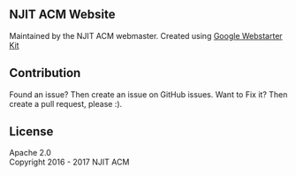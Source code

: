 ## NJIT ACM Website

Maintained by the NJIT ACM webmaster. Created using [Google Webstarter Kit](https://github.com/google/web-starter-kit)

## Contribution

Found an issue? Then create an issue on GitHub issues.
Want to Fix it? Then create a pull request, please :).

## License

Apache 2.0  
Copyright 2016 - 2017 NJIT ACM
